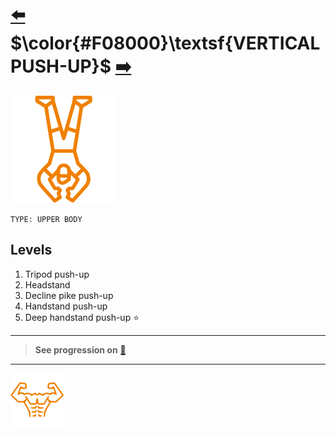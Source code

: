 # [:arrow_left:][prev] $\color{#F08000}\textsf{VERTICAL PUSH-UP}$ [:arrow_right:][next]

[![icon]](#levels)

`TYPE: UPPER BODY`

## Levels

1. Tripod push\-up
2. Headstand
3. Decline pike push\-up
4. Handstand push\-up
5. Deep handstand push\-up :star:

---
> **See progression on** [:link:]
---

[![abs](../icons/six_pack_little.svg)](../training-1.md "Training 1")

<!-- predefined -->
[next]: movements.md "Movements"
[prev]: squat.md "Squat"
[:link:]: https://www.reddit.com/r/yoga/comments/g7gywj/comp_bound_headstand_tripod_headstand_forearm/

<!-- icons -->
[icon]: ../icons/vertical-push-up.svg
